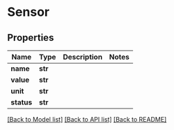 # Sensor


## Properties

Name | Type | Description | Notes
------------ | ------------- | ------------- | -------------
**name** | **str** |  | 
**value** | **str** |  | 
**unit** | **str** |  | 
**status** | **str** |  | 

[[Back to Model list]](../#documentation-for-models) [[Back to API list]](../#documentation-for-api-endpoints) [[Back to README]](../)


